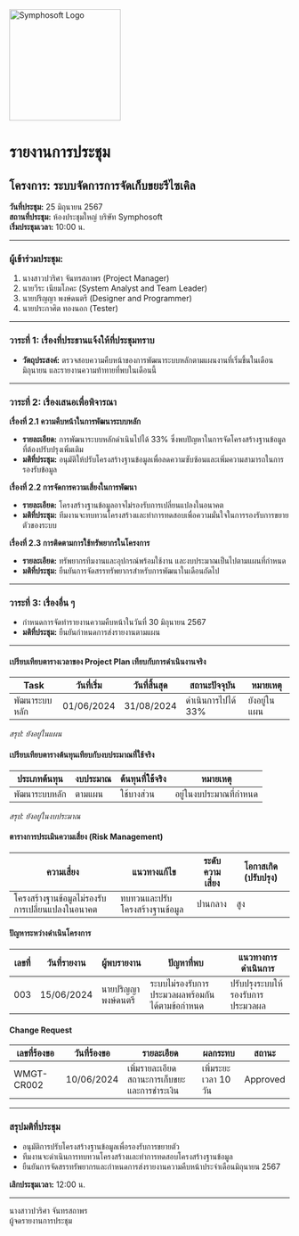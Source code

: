 <img src="https://www.symphosoft.com/logo/symphosoftLogo.png" alt="Symphosoft Logo" width="200"/>

# รายงานการประชุม

## โครงการ: ระบบจัดการการจัดเก็บขยะรีไซเคิล 
**วันที่ประชุม:** 25 มิถุนายน 2567  
**สถานที่ประชุม:** ห้องประชุมใหญ่ บริษัท Symphosoft  
**เริ่มประชุมเวลา:** 10:00 น.

---

### ผู้เข้าร่วมประชุม:
1. นางสาวปวริศา จันทรสถาพร (Project Manager)
2. นายวีระ เนียมโภคะ (System Analyst and Team Leader)
3. นายปริญญา พงษ์ดนตรี (Designer and Programmer)
4. นายประกาศิต ทองนอก (Tester)

---

### วาระที่ 1: เรื่องที่ประธานแจ้งให้ที่ประชุมทราบ
- **วัตถุประสงค์:** ตรวจสอบความคืบหน้าของการพัฒนาระบบหลักตามแผนงานที่เริ่มขึ้นในเดือนมิถุนายน และรายงานความท้าทายที่พบในเดือนนี้

---

### วาระที่ 2: เรื่องเสนอเพื่อพิจารณา

**เรื่องที่ 2.1 ความคืบหน้าในการพัฒนาระบบหลัก**  
- **รายละเอียด:** การพัฒนาระบบหลักดำเนินไปได้ 33% ซึ่งพบปัญหาในการจัดโครงสร้างฐานข้อมูลที่ต้องปรับปรุงเพิ่มเติม
- **มติที่ประชุม:** อนุมัติให้ปรับโครงสร้างฐานข้อมูลเพื่อลดความซับซ้อนและเพิ่มความสามารถในการรองรับข้อมูล

**เรื่องที่ 2.2 การจัดการความเสี่ยงในการพัฒนา**  
- **รายละเอียด:** โครงสร้างฐานข้อมูลอาจไม่รองรับการเปลี่ยนแปลงในอนาคต
- **มติที่ประชุม:** ทีมงานจะทบทวนโครงสร้างและทำการทดสอบเพื่อความมั่นใจในการรองรับการขยายตัวของระบบ

**เรื่องที่ 2.3 การติดตามการใช้ทรัพยากรในโครงการ**  
- **รายละเอียด:** ทรัพยากรทีมงานและอุปกรณ์พร้อมใช้งาน และงบประมาณเป็นไปตามแผนที่กำหนด
- **มติที่ประชุม:** ยืนยันการจัดสรรทรัพยากรสำหรับการพัฒนาในเดือนถัดไป

---

### วาระที่ 3: เรื่องอื่น ๆ  
- กำหนดการจัดทำรายงานความคืบหน้าในวันที่ 30 มิถุนายน 2567  
- **มติที่ประชุม:** ยืนยันกำหนดการส่งรายงานตามแผน

---

#### เปรียบเทียบตารางเวลาของ Project Plan เทียบกับการดำเนินงานจริง
| Task | วันที่เริ่ม | วันที่สิ้นสุด | สถานะปัจจุบัน | หมายเหตุ |
|------|-------------|---------------|---------------|-----------|
| พัฒนาระบบหลัก | 01/06/2024 | 31/08/2024 | ดำเนินการไปได้ 33% | ยังอยู่ในแผน |

*สรุป: ยังอยู่ในแผน*

#### เปรียบเทียบตารางต้นทุนเทียบกับงบประมาณที่ใช้จริง
| ประเภทต้นทุน | งบประมาณ | ต้นทุนที่ใช้จริง | หมายเหตุ |
|---------------|----------|----------------|---------|
| พัฒนาระบบหลัก | ตามแผน | ใช้บางส่วน | อยู่ในงบประมาณที่กำหนด |

*สรุป: ยังอยู่ในงบประมาณ*

#### ตารางการประเมินความเสี่ยง (Risk Management)
| ความเสี่ยง | แนวทางแก้ไข | ระดับความเสี่ยง | โอกาสเกิด (ปรับปรุง) |
|------------|-------------|-----------------|--------------------|
| โครงสร้างฐานข้อมูลไม่รองรับการเปลี่ยนแปลงในอนาคต | ทบทวนและปรับโครงสร้างฐานข้อมูล | ปานกลาง | สูง |

#### ปัญหาระหว่างดำเนินโครงการ
| เลขที่ | วันที่รายงาน | ผู้พบรายงาน | ปัญหาที่พบ | แนวทางการดำเนินการ |
|--------|--------------|-------------|------------|---------------------|
| 003    | 15/06/2024   | นายปริญญา พงษ์ดนตรี | ระบบไม่รองรับการประมวลผลพร้อมกันได้ตามข้อกำหนด | ปรับปรุงระบบให้รองรับการประมวลผล |

#### Change Request
| เลขที่ร้องขอ | วันที่ร้องขอ | รายละเอียด | ผลกระทบ | สถานะ |
|--------------|--------------|------------|----------|-------|
| WMGT-CR002 | 10/06/2024 | เพิ่มรายละเอียดสถานะการเก็บขยะและการชำระเงิน | เพิ่มระยะเวลา 10 วัน | Approved |

---

### สรุปมติที่ประชุม
- อนุมัติการปรับโครงสร้างฐานข้อมูลเพื่อรองรับการขยายตัว
- ทีมงานจะดำเนินการทบทวนโครงสร้างและทำการทดสอบโครงสร้างฐานข้อมูล
- ยืนยันการจัดสรรทรัพยากรและกำหนดการส่งรายงานความคืบหน้าประจำเดือนมิถุนายน 2567

**เลิกประชุมเวลา:** 12:00 น.  

---

นางสาวปวริศา จันทรสถาพร  
ผู้จดรายงานการประชุม
